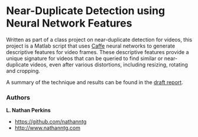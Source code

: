 Near-Duplicate Detection using Neural Network Features
======================================================

Written as part of a class project on near-duplicate detection for videos, this project is a Matlab script that uses [Caffe](http://caffe.berkeleyvision.org) neural networks to generate descriptive features for video frames. These descriptive features provide a unique signature for videos that can be queried to find similar or near-duplicate videos, even after various distortions, including resizing, rotating and cropping.

A summary of the technique and results can be found in the [draft report](http://www.nathanntg.com/writing/cnn-duplicate-video-detection.pdf).

### Authors

**L. Nathan Perkins**

- <https://github.com/nathanntg>
- <http://www.nathanntg.com>
